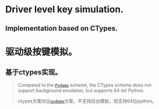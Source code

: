 # Driver level key simulation.
## Implementation based on CTypes.
# 驱动级按键模拟。
## 基于ctypes实现。

> Compared to the [`Pydamo`](https://github.com/bode135/pydamo "jump to the pydamo project") scheme, the CTypes scheme does not support background emulation, but supports 64-bit Python.

> ctypes方案对比[`pydamo`](https://github.com/bode135/pydamo "jump to the pydamo project")方案，不支持后台模拟，但支持64位python。
